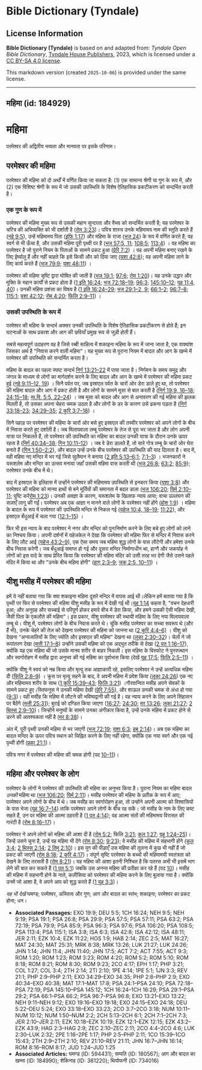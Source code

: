 # Bible Dictionary (Tyndale)

## License Information

**Bible Dictionary (Tyndale)** is based on and adapted from: _Tyndale Open Bible Dictionary_, [Tyndale House Publishers](https://tyndaleopenresources.com/), 2023, which is licensed under a [CC BY-SA 4.0 license](https://creativecommons.org/licenses/by-sa/4.0/legalcode.en).

This markdown version (created `2025-10-06`) is provided under the same license.



--------------------------------

## महिमा (id: 184929)

महिमा
=====

परमेश्वर की अद्वितीय भव्यता और मानवता पर इसके परिणाम।

परमेश्वर की महिमा
-----------------

 परमेश्वर की महिमा को दो अर्थों में वर्णित किया जा सकता है: (1\) एक सामान्य श्रेणी या गुण के रूप में, और (2\) एक विशिष्ट श्रेणी के रूप में जो उसकी उपस्थिति के विशेष ऐतिहासिक प्रकटीकरण को सन्दर्भित करती है।

### एक गुण के रूप में

 परमेश्वर की महिमा मुख्य रूप से उसकी महान सुन्दरता और वैभव को सन्दर्भित करती है; यह परमेश्वर के चरित्र की अभिव्यक्ति को भी दर्शाती है ([रोम 3:23](https://ref.ly/Rom3:23))। पवित्र शास्त्र उनके महिमामय नाम की स्तुति करते हैं ([नहे 9:5](https://ref.ly/Neh9:5)), उन्हें महिमामय पिता ([इफि 1:17](https://ref.ly/Eph1:17)) और महिमा के राजा ([भज 24](https://ref.ly/Ps24:1-Ps24:10)) के रूप में वर्णित करते हैं; वह स्वर्ग से भी ऊँचा है, और उसकी महिमा पूरी पृथ्वी पर है ([भज 57:5, 11](https://ref.ly/Ps57:5); [108:5](https://ref.ly/Ps108:5); [113:4](https://ref.ly/Ps113:4)) । वह महिमा का परमेश्वर है जो पुराने नियम के पिताओं के सामने प्रकट हुआ ([प्रेरि 7:2](https://ref.ly/Acts7:2)) । वह अपनी महिमा बनाए रखने के लिए ईर्ष्यालु हैं और नहीं चाहते कि इसे किसी और को दिया जाए ([यशा 42:8](https://ref.ly/Isa42:8)); वह अपनी महिमा लाने के लिए कार्य करते हैं ([भज 79:9](https://ref.ly/Ps79:9); [यशा 48:11](https://ref.ly/Isa48:11)) ।

परमेश्वर की महिमा सृष्टि द्वारा घोषित की जाती है ([भज 19:1](https://ref.ly/Ps19:1); [97:6](https://ref.ly/Ps97:6); [रोम 1:20](https://ref.ly/Rom1:20))। यह उनके उद्धार और मुक्ति के महान कार्यों से प्रकट होता है ([1 इति 16:24](https://ref.ly/1Chr16:24); [भज 72:18–19](https://ref.ly/Ps72:18-Ps72:19); [96:3](https://ref.ly/Ps96:3); [145:10–12](https://ref.ly/Ps145:10-Ps145:12); [यूह 11:4, 40](https://ref.ly/John11:4))। उनकी महिमा प्रशंसा का विषय है ([1 इति 16:24–29](https://ref.ly/1Chr16:24-1Chr16:29); [भज 29:1–2, 9](https://ref.ly/Ps29:1-Ps29:2); [66:1–2](https://ref.ly/Ps66:1-Ps66:2); [96:7–8](https://ref.ly/Ps96:7-Ps96:8); [115:1](https://ref.ly/Ps115:1); [यशा 42:12](https://ref.ly/Isa42:12); [रोम 4:20](https://ref.ly/Rom4:20); [फिलि 2:9–11](https://ref.ly/Phil2:9-Phil2:11)) ।

### उसकी उपस्थिति के रूप में

परमेश्वर की महिमा के सन्दर्भ अक्सर उनकी उपस्थिति के विशेष ऐतिहासिक प्रकटीकरण से होते हैं; इन घटनाओं के साथ प्रकाश और आग की छवियाँ प्रमुख रूप से जुड़ी होती हैं।

सबसे महत्वपूर्ण उदाहरण वह है जिसे रब्बी साहित्य में शकाइना महिमा के रूप में जाना जाता है, एक वाक्यांश जिसका अर्थ है "निवास करने वाली महिमा"। यह मुख्य रूप से पुराना नियम में बादल और आग के खम्भे में परमेश्वर की उपस्थिति को सन्दर्भित करता है। 

महिमा के बादल का पहला स्पष्ट सन्दर्भ [निर्ग 13:21–22](https://ref.ly/Exod13:21-Exod13:22) में पाया जाता है। निर्गमन के समय समुद्र और जंगल के माध्यम से लोगों का मार्गदर्शन करने के लिए बादल और आग के खम्भे में परमेश्वर की महिमा प्रकट हुई ([नहे 9:11–12, 19](https://ref.ly/Neh9:11-Neh9:12,Neh9:19)) । सिनै पर्वत पर, जब इस्राएल पर्वत के चारों ओर डेरा डाले हुए था, तो परमेश्वर की महिमा बादल और आग में प्रकट होती है और लोगों के सामने मूसा से बात करती है ([निर्ग 19:9, 16–18](https://ref.ly/Exod19:9,Exod19:16-Exod19:18); [24:15–18](https://ref.ly/Exod24:15-Exod24:18); [व्य.वि. 5:5, 22–24](https://ref.ly/Deut5:5,Deut5:22-Deut5:24)) । जब मूसा को बादल और आग से अनावरण की गई महिमा की झलक मिलती है, तो उसका अपना चेहरा चमक उठता है और लोगों के डर के कारण उसे ढकना पड़ता है ([निर्ग 33:18–23](https://ref.ly/Exod33:18-Exod33:23); [34:29–35](https://ref.ly/Exod34:29-Exod34:35); [2 कुरि 3:7–18](https://ref.ly/2Cor3:7-2Cor3:18)) ।

सिनै पहाड़ पर परमेश्वर की महिमा के चारों ओर बसे हुए इस्राएल की तस्वीर परमेश्वर को अपने लोगों के बीच में निवास करते हुए दर्शाती है। जब मिलापवाला तम्बू परमेश्वर के तेज से पूरा भर जाता है और लोग अपनी यात्रा पर निकलते हैं, तो परमेश्वर की उपस्थिति का महिमा का बादल उनकी यात्रा के दौरान उनके ऊपर रहता है ([निर्ग 40:34–38](https://ref.ly/Exod40:34-Exod40:38); [गिन 10:11–12](https://ref.ly/Num10:11-Num10:12)) । जब वे डेरा डालते हैं, तो सारे गोत्र तम्बू के चारों ओर घेरा बनाते हैं ([गिन 1:50–2:2](https://ref.ly/Num1:50-Num2:2)), और बादल उन्हें उनके बीच परमेश्वर की उपस्थिति की याद दिलाता है। बाद में, वही महिमा नए मन्दिर में भर गई जिसे सुलैमान ने बनाया ([2 इति 5:13–6:1](https://ref.ly/2Chr5:13-2Chr6:1); [7:1–3](https://ref.ly/2Chr7:1-2Chr7:3)) । भजनकारों ने यरूशलेम और मन्दिर का उत्सव मनाया जहाँ उसकी महिमा वास करती थी ([भज 26:8](https://ref.ly/Ps26:8); [63:2](https://ref.ly/Ps63:2); [85:9](https://ref.ly/Ps85:9)); परमेश्वर उनके बीच में थे।

बाद में इस्राएल के इतिहास में उन्होंने परमेश्वर की महिमामय उपस्थिति से इनकार किया ([यशा 3:8](https://ref.ly/Isa3:8)) और परमेश्वर की महिमा को मानव हाथों से बने मूर्तियों की समानता में बदल डाला ([भज 106:20](https://ref.ly/Ps106:20); [यिर्म 2:10–11](https://ref.ly/Jer2:10-Jer2:11); पुष्टि करें[रोम 1:23](https://ref.ly/Rom1:23))। उनकी अवज्ञा के कारण, यरूशलेम के खिलाफ न्याय आया; वाचा उल्लंघन की सज़ाएँ लागू की गईं। परमेश्वर अब एक आज्ञा न मानने वाले लोगों के परमेश्वर नहीं होंगे ([होश 1:9](https://ref.ly/Hos1:9)) । महिमा के बादल के रूप में परमेश्वर की उपस्थिति मन्दिर से निकल गई ([यहेज 10:4, 18–19](https://ref.ly/Ezek10:4,Ezek10:18-Ezek10:19); [11:22](https://ref.ly/Ezek11:22)), और इस्राएल बँधुआई में चला गया ([12:1–15](https://ref.ly/Ezek12:1-Ezek12:15)) ।

फिर भी इस न्याय के बाद परमेश्वर ने नगर और मन्दिर को पुनःनिर्माण करने के लिए बचे हुए लोगों को लाने का निश्चय किया। अपनी दर्शनों में यहेजकेल ने देखा कि परमेश्वर की महिमा फिर से मन्दिर में निवास करने के लिए लौट आई ([यहेज 43:2–9](https://ref.ly/Ezek43:2-Ezek43:9)), एक ऐसा समय जब महिमा शुद्ध लोगों के पास लौटेगी और हमेशा उनके बीच निवास करेगी। जब बँधुआई समाप्त हो गई और दूसरा मन्दिर निर्माणाधीन था, हाग्गै और जकर्याह ने लोगों को इस वादे के साथ प्रेरित किया कि परमेश्वर की महिमा मंदिर को उसी तरह भर देगी जैसे उसने पहले मंदिर में किया था और "उनके बीच महिमा होगी" ([हाग् 2:3–9](https://ref.ly/Hag2:3-Hag2:9); [जक 2:5, 10–11](https://ref.ly/Zech2:5,Zech2:10-Zech2:11)) । 

यीशु मसीह में परमेश्वर की महिमा
-------------------------------

हमें ये नहीं बताया गया कि क्या शकाइना महिमा दूसरे मन्दिर में वापस आई थी।लेकिन हमें बताया गया है कि पृथ्वी पर फिर से परमेश्वर की महिमा यीशु मसीह के रूप में देखी गई थी।[यूह 1:14](https://ref.ly/John1:14) कहता है, "वचन देहधारी हुआ; और अनुग्रह और सच्चाई से परिपूर्ण होकर हमारे बीच में डेरा किया, और हमने उसकी ऐसी महिमा देखी, जैसी पिता के एकलौते की महिमा"। इस प्रकार, यीशु परमेश्वर की स्थायी महिमा के लिए नया मिलापवाला तम्बू थे। यीशु में, परमेश्वर लोगों के बीच निवास करते थे। चूंकि मसीह परमेश्वर का सच्चा सवरूप थे (और हैं भी), उनके चेहरे की तेज़ को देखना परमेश्वर की महिमा को जानना था ([2 कुरि 4:4–6\)](https://ref.ly/2Cor4:4-2Cor4:6) । यीशु को देखना “अन्यजातियों के लिए ज्योति और इस्राएल की महिमा” देखना था ([लूका 2:30–32](https://ref.ly/Luke2:30-Luke2:32))। चेलों ने जो रूपांतरण देखा ([मत्ती 17:1–8](https://ref.ly/Matt17:1-Matt17:8)) उन्होंने उसकी महिमा को एक अद्भुत तरीके से देखा ([2 पत 1:16–17](https://ref.ly/2Pet1:16-2Pet1:17)), क्योंकि यह एक महिमा थी जो उसके मानव शरीर से बाहर निकली। इस महिमा के विस्फोट ने पुनरुत्थान और स्वर्गारोहण में मसीह द्वारा अनुभव की गई महिमा का पूर्वाभास किया (देखें [यूह 17:5](https://ref.ly/John17:5); [फिलि 2:5–11](https://ref.ly/Phil2:5-Phil2:11)) ।

क्योंकि यीशु ने स्वयं को नम्र किया और मृत्यु तक आज्ञाकारी रहे, इसलिए परमेश्वर ने उन्हें अत्यधिक महिमा दी ([फिलि 2:8–9](https://ref.ly/Phil2:8-Phil2:9)) । क्रूस पर मृत्यु सहने के बाद, वे अपनी महिमा में प्रवेश किया ([लूका 24:26](https://ref.ly/Luke24:26)) एक नए और महिमामय शरीर के साथ ([1 कुरि 15:39–43](https://ref.ly/1Cor15:39-1Cor15:43); [फिलि 3:21](https://ref.ly/Phil3:21)) ।गौरवान्वित मसीह अपने सेवकों के सामने प्रकट हुए।स्तिफनुस ने उनकी महिमा देखी ([प्रेरि 7:55](https://ref.ly/Acts7:55)), और शाऊल उनकी चमक से अंधा हो गया ([9:3](https://ref.ly/Acts9:3))। वही मसीह कि महिमा में लौटने की भविष्यद्वानी की गई है। वह न्याय करने के लिए अपने सिंहासन पर बैठेंगे ([मत्ती 25:31](https://ref.ly/Matt25:31)); बुराई को दण्डित किया जाएगा ([16:27](https://ref.ly/Matt16:27); [24:30](https://ref.ly/Matt24:30); [मर 13:26](https://ref.ly/Mark13:26); [लूका 21:27](https://ref.ly/Luke21:27); [2 थिस्स 2:9–10](https://ref.ly/2Thess2:9-2Thess2:10))। जिन्होंने मनुष्यों के सामने उनका अंगीकार किया है, उन्हें उनके महिमा में प्रकट होने से डरने की आवश्यकता नहीं है ([मर 8:38](https://ref.ly/Mark8:38))।

अंत में, पूरी पृथ्वी उनकी महिमा से भर जाएगी ([भज 72:19](https://ref.ly/Ps72:19); [यशा 6:3](https://ref.ly/Isa6:3); [हब 2:14](https://ref.ly/Hab2:14))। अब एक महिमा का बादल मन्दिर के ऊपर पवित्र स्थान को चिह्नित करने के लिए नहीं रहेगा, क्योंकि एक नया स्वर्ग और एक नई पृथ्वी होगी ([प्रका 21:1](https://ref.ly/Rev21:1))।

पवित्र नगर में परमेश्वर की महिमा की चमक होगी (पद [10–11](https://ref.ly/Rev21:10-Rev21:11))।

महिमा और परमेश्वर के लोग
------------------------

परमेश्वर के लोगों ने परमेश्वर की उपस्थिति की महिमा का अनुभव किया है। पुराना नियम का महिमा बादल *उनकी* महिमा था ([भज 106:20](https://ref.ly/Ps106:20); [यिर्म 2:11](https://ref.ly/Jer2:11))। मसीह परमेश्वर की महिमा के प्रतीक के रूप में आए; परमेश्वर अपने लोगों के बीच में थे। जब मसीह का स्वर्गारोहण हुआ, तो उन्होंने अपनी आत्मा को विश्वासियों के पास भेजा ([यूह 16:7–14](https://ref.ly/John16:7-John16:14)) ताकि परमेश्वर अपने लोगों के बीच रह सकें। जो मसीह के नाम के लिए कष्ट सहते हैं, उन पर महिमा की आत्मा ठहरती है ([1 पत 4:14](https://ref.ly/1Pet4:14)); वह आत्मा संतों की महिमामय विरासत की गारंटी है ([रोम 8:16–17](https://ref.ly/Rom8:16-Rom8:17))।

परमेश्वर ने अपने लोगों को महिमा की आशा दी है ([रोम 5:2](https://ref.ly/Rom5:2); फिलि [3:21](https://ref.ly/Phil3:21); [कुल 1:27](https://ref.ly/Col1:27); [यहू 1:24–25](https://ref.ly/Jude1:24-Jude1:25))। जिन्हें उसने चुना है, उन्हें वह महिमा भी देंगे ([रोम 8:30](https://ref.ly/Rom8:30); [9:23](https://ref.ly/Rom9:23)); वे मसीह की महिमा में सहभागी होंगे ([कुल 3:4](https://ref.ly/Col3:4); [2 थिस्स 2:14](https://ref.ly/2Thess2:14); [2 तिमु 2:10](https://ref.ly/2Tim2:10))। इस युग की पीड़ाएँ उस महिमा की तुलना में कुछ भी नहीं हैं जो प्रकट की जाएगी ([रोम 8:18](https://ref.ly/Rom8:18); [2 कुरि 4:17](https://ref.ly/2Cor4:17))। संपूर्ण सृष्टि परमेश्वर के बच्चों की महिमामयी स्वतंत्रता को देखने के लिए तरसती है ([रोम 8:21](https://ref.ly/Rom8:21))। यह महिमा की आशा इतनी निश्चित है कि पतरस अभी भी इसमें भाग लेने की बात कर सकते हैं ([1 पत 5:1](https://ref.ly/1Pet5:1)) जबकि उस अनन्त महिमा की प्रतीक्षा कर रहे हैं (पद [10](https://ref.ly/Rom5:10))। मसीह की महिमा में सहभागी होने के नाते, कलीसिया को परमेश्वर की महिमा करने के लिए बुलाया गया है। क्योंकि उनमें जो आशा है, वे अपने आप को शुद्ध करते हैं ([1 यूह 3:3](https://ref.ly/1John3:3))।

*यह भी देखें* घमण्ड; परमेश्वर, अस्तित्व और गुण; आग और बादल का स्तंभ; शकाइना; परमेश्वर का प्रकट होना; धन।

* **Associated Passages:** EXO 19:9; DEU 5:5; 1CH 16:24; NEH 9:5; NEH 9:19; PSA 19:1; PSA 26:8; PSA 29:9; PSA 57:5; PSA 57:11; PSA 63:2; PSA 72:19; PSA 79:9; PSA 85:9; PSA 96:3; PSA 97:6; PSA 106:20; PSA 108:5; PSA 113:4; PSA 115:1; ISA 3:8; ISA 6:3; ISA 42:8; ISA 42:12; ISA 48:11; JER 2:11; EZK 10:4; EZK 11:22; HOS 1:9; HAB 2:14; ZEC 2:5; MAT 16:27; MAT 24:30; MAT 25:31; MRK 8:38; MRK 13:26; LUK 21:27; LUK 24:26; JHN 1:14; JHN 11:4; JHN 11:40; JHN 17:5; ACT 7:2; ACT 7:55; ACT 9:3; ROM 1:20; ROM 1:23; ROM 3:23; ROM 4:20; ROM 5:2; ROM 5:10; ROM 8:18; ROM 8:21; ROM 8:30; ROM 9:23; 2CO 4:17; EPH 1:17; PHP 3:21; COL 1:27; COL 3:4; 2TH 2:14; 2TI 2:10; 1PE 4:14; 1PE 5:1; 1JN 3:3; REV 21:1; PHP 2:9–PHP 2:11; EXO 34:29–EXO 34:35; PHP 2:8–PHP 2:9; EXO 40:34–EXO 40:38; MAT 17:1–MAT 17:8; PSA 24:1–PSA 24:10; PSA 72:18–PSA 72:19; PSA 145:10–PSA 145:12; 1CH 16:24–1CH 16:29; PSA 29:1–PSA 29:2; PSA 66:1–PSA 66:2; PSA 96:7–PSA 96:8; EXO 13:21–EXO 13:22; NEH 9:11–NEH 9:12; EXO 19:16–EXO 19:18; EXO 24:15–EXO 24:18; DEU 5:22–DEU 5:24; EXO 33:18–EXO 33:23; 2CO 3:7–2CO 3:18; NUM 10:11–NUM 10:12; NUM 1:50–NUM 2:2; 2CH 5:13–2CH 6:1; 2CH 7:1–2CH 7:3; JER 2:10–JER 2:11; EZK 10:18–EZK 10:19; EZK 12:1–EZK 12:15; EZK 43:2–EZK 43:9; HAG 2:3–HAG 2:9; ZEC 2:10–ZEC 2:11; 2CO 4:4–2CO 4:6; LUK 2:30–LUK 2:32; 2PE 1:16–2PE 1:17; PHP 2:5–PHP 2:11; 1CO 15:39–1CO 15:43; 2TH 2:9–2TH 2:10; REV 21:10–REV 21:11; JHN 16:7–JHN 16:14; ROM 8:16–ROM 8:17; JUD 1:24–JUD 1:25
* **Associated Articles:** घमण्ड (ID: 594431); सम्पति  (ID: 180567); आग और बादल का खम्भा (ID: 184990); शेकिनाह (ID: 381220); थियोफनी (ID: 734016)

